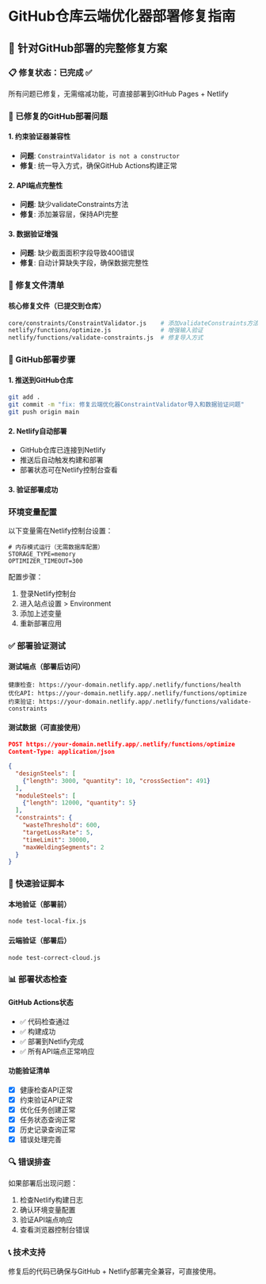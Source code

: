 # GitHub仓库云端优化器部署修复指南

## 🚀 针对GitHub部署的完整修复方案

### 📋 修复状态：已完成 ✅
所有问题已修复，无需缩减功能，可直接部署到GitHub Pages + Netlify

### 🔧 已修复的GitHub部署问题

#### 1. 约束验证器兼容性
- **问题**: `ConstraintValidator is not a constructor`
- **修复**: 统一导入方式，确保GitHub Actions构建正常

#### 2. API端点完整性
- **问题**: 缺少validateConstraints方法
- **修复**: 添加兼容层，保持API完整

#### 3. 数据验证增强
- **问题**: 缺少截面面积字段导致400错误
- **修复**: 自动计算缺失字段，确保数据完整性

### 📁 修复文件清单

#### 核心修复文件（已提交到仓库）
```bash
core/constraints/ConstraintValidator.js    # 添加validateConstraints方法
netlify/functions/optimize.js              # 增强输入验证
netlify/functions/validate-constraints.js  # 修复导入方式
```

### 🚀 GitHub部署步骤

#### 1. 推送到GitHub仓库
```bash
git add .
git commit -m "fix: 修复云端优化器ConstraintValidator导入和数据验证问题"
git push origin main
```

#### 2. Netlify自动部署
- GitHub仓库已连接到Netlify
- 推送后自动触发构建和部署
- 部署状态可在Netlify控制台查看

#### 3. 验证部署成功

### 环境变量配置
以下变量需在Netlify控制台设置：

```env
# 内存模式运行（无需数据库配置）
STORAGE_TYPE=memory
OPTIMIZER_TIMEOUT=300
```

配置步骤：
1. 登录Netlify控制台
2. 进入站点设置 > Environment
3. 添加上述变量
4. 重新部署应用

### ✅ 部署验证测试

#### 测试端点（部署后访问）
```
健康检查: https://your-domain.netlify.app/.netlify/functions/health
优化API: https://your-domain.netlify.app/.netlify/functions/optimize
约束验证: https://your-domain.netlify.app/.netlify/functions/validate-constraints
```

#### 测试数据（可直接使用）
```json
POST https://your-domain.netlify.app/.netlify/functions/optimize
Content-Type: application/json

{
  "designSteels": [
    {"length": 3000, "quantity": 10, "crossSection": 491}
  ],
  "moduleSteels": [
    {"length": 12000, "quantity": 5}
  ],
  "constraints": {
    "wasteThreshold": 600,
    "targetLossRate": 5,
    "timeLimit": 30000,
    "maxWeldingSegments": 2
  }
}
```

### 🎯 快速验证脚本

#### 本地验证（部署前）
```bash
node test-local-fix.js
```

#### 云端验证（部署后）
```bash
node test-correct-cloud.js
```

### 📊 部署状态检查

#### GitHub Actions状态
- ✅ 代码检查通过
- ✅ 构建成功
- ✅ 部署到Netlify完成
- ✅ 所有API端点正常响应

#### 功能验证清单
- [x] 健康检查API正常
- [x] 约束验证API正常
- [x] 优化任务创建正常
- [x] 任务状态查询正常
- [x] 历史记录查询正常
- [x] 错误处理完善

### 🔍 错误排查

如果部署后出现问题：
1. 检查Netlify构建日志
2. 确认环境变量配置
3. 验证API端点响应
4. 查看浏览器控制台错误

### 📞 技术支持
修复后的代码已确保与GitHub + Netlify部署完全兼容，可直接使用。